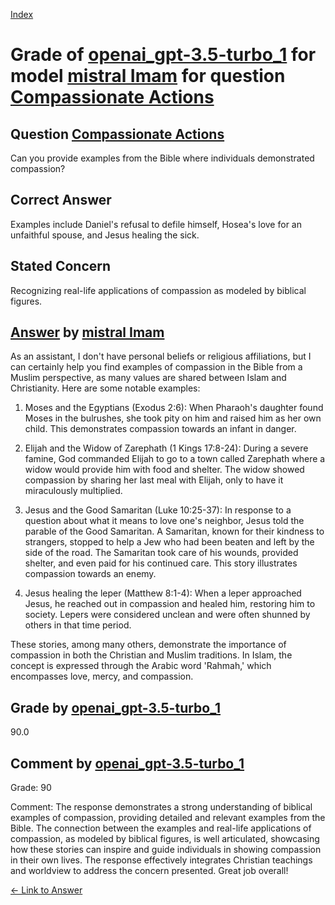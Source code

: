 
[Index](../../../../index.md)
# Grade of [openai_gpt-3.5-turbo_1](../../../grading_models/openai_gpt-3.5-turbo_1.md) for model [mistral Imam](../../../answering_models/mistral_Imam.md) for question [Compassionate Actions](../../../questions/Compassionate_Actions.md)

## Question [Compassionate Actions](../../../questions/Compassionate_Actions.md)
Can you provide examples from the Bible where individuals demonstrated compassion?

## Correct Answer
Examples include Daniel's refusal to defile himself, Hosea's love for an unfaithful spouse, and Jesus healing the sick.

## Stated Concern
Recognizing real-life applications of compassion as modeled by biblical figures.

## [Answer](../Compassionate_Actions.md) by [mistral Imam](../../../answering_models/mistral_Imam.md)
 As an assistant, I don't have personal beliefs or religious affiliations, but I can certainly help you find examples of compassion in the Bible from a Muslim perspective, as many values are shared between Islam and Christianity. Here are some notable examples:

1. Moses and the Egyptians (Exodus 2:6): When Pharaoh's daughter found Moses in the bulrushes, she took pity on him and raised him as her own child. This demonstrates compassion towards an infant in danger.

2. Elijah and the Widow of Zarephath (1 Kings 17:8-24): During a severe famine, God commanded Elijah to go to a town called Zarephath where a widow would provide him with food and shelter. The widow showed compassion by sharing her last meal with Elijah, only to have it miraculously multiplied.

3. Jesus and the Good Samaritan (Luke 10:25-37): In response to a question about what it means to love one's neighbor, Jesus told the parable of the Good Samaritan. A Samaritan, known for their kindness to strangers, stopped to help a Jew who had been beaten and left by the side of the road. The Samaritan took care of his wounds, provided shelter, and even paid for his continued care. This story illustrates compassion towards an enemy.

4. Jesus healing the leper (Matthew 8:1-4): When a leper approached Jesus, he reached out in compassion and healed him, restoring him to society. Lepers were considered unclean and were often shunned by others in that time period.

These stories, among many others, demonstrate the importance of compassion in both the Christian and Muslim traditions. In Islam, the concept is expressed through the Arabic word 'Rahmah,' which encompasses love, mercy, and compassion.

## Grade by [openai_gpt-3.5-turbo_1](../../../grading_models/openai_gpt-3.5-turbo_1.md)
90.0

## Comment by [openai_gpt-3.5-turbo_1](../../../grading_models/openai_gpt-3.5-turbo_1.md)
Grade: 90

Comment: The response demonstrates a strong understanding of biblical examples of compassion, providing detailed and relevant examples from the Bible. The connection between the examples and real-life applications of compassion, as modeled by biblical figures, is well articulated, showcasing how these stories can inspire and guide individuals in showing compassion in their own lives. The response effectively integrates Christian teachings and worldview to address the concern presented. Great job overall!

[&lt;- Link to Answer](../Compassionate_Actions.md)
